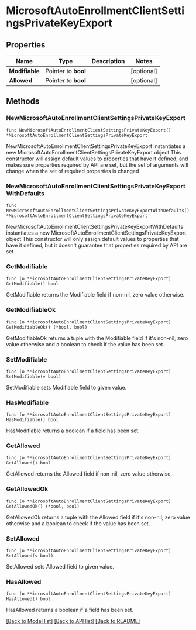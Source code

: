 # MicrosoftAutoEnrollmentClientSettingsPrivateKeyExport

## Properties

Name | Type | Description | Notes
------------ | ------------- | ------------- | -------------
**Modifiable** | Pointer to **bool** |  | [optional] 
**Allowed** | Pointer to **bool** |  | [optional] 

## Methods

### NewMicrosoftAutoEnrollmentClientSettingsPrivateKeyExport

`func NewMicrosoftAutoEnrollmentClientSettingsPrivateKeyExport() *MicrosoftAutoEnrollmentClientSettingsPrivateKeyExport`

NewMicrosoftAutoEnrollmentClientSettingsPrivateKeyExport instantiates a new MicrosoftAutoEnrollmentClientSettingsPrivateKeyExport object
This constructor will assign default values to properties that have it defined,
and makes sure properties required by API are set, but the set of arguments
will change when the set of required properties is changed

### NewMicrosoftAutoEnrollmentClientSettingsPrivateKeyExportWithDefaults

`func NewMicrosoftAutoEnrollmentClientSettingsPrivateKeyExportWithDefaults() *MicrosoftAutoEnrollmentClientSettingsPrivateKeyExport`

NewMicrosoftAutoEnrollmentClientSettingsPrivateKeyExportWithDefaults instantiates a new MicrosoftAutoEnrollmentClientSettingsPrivateKeyExport object
This constructor will only assign default values to properties that have it defined,
but it doesn't guarantee that properties required by API are set

### GetModifiable

`func (o *MicrosoftAutoEnrollmentClientSettingsPrivateKeyExport) GetModifiable() bool`

GetModifiable returns the Modifiable field if non-nil, zero value otherwise.

### GetModifiableOk

`func (o *MicrosoftAutoEnrollmentClientSettingsPrivateKeyExport) GetModifiableOk() (*bool, bool)`

GetModifiableOk returns a tuple with the Modifiable field if it's non-nil, zero value otherwise
and a boolean to check if the value has been set.

### SetModifiable

`func (o *MicrosoftAutoEnrollmentClientSettingsPrivateKeyExport) SetModifiable(v bool)`

SetModifiable sets Modifiable field to given value.

### HasModifiable

`func (o *MicrosoftAutoEnrollmentClientSettingsPrivateKeyExport) HasModifiable() bool`

HasModifiable returns a boolean if a field has been set.

### GetAllowed

`func (o *MicrosoftAutoEnrollmentClientSettingsPrivateKeyExport) GetAllowed() bool`

GetAllowed returns the Allowed field if non-nil, zero value otherwise.

### GetAllowedOk

`func (o *MicrosoftAutoEnrollmentClientSettingsPrivateKeyExport) GetAllowedOk() (*bool, bool)`

GetAllowedOk returns a tuple with the Allowed field if it's non-nil, zero value otherwise
and a boolean to check if the value has been set.

### SetAllowed

`func (o *MicrosoftAutoEnrollmentClientSettingsPrivateKeyExport) SetAllowed(v bool)`

SetAllowed sets Allowed field to given value.

### HasAllowed

`func (o *MicrosoftAutoEnrollmentClientSettingsPrivateKeyExport) HasAllowed() bool`

HasAllowed returns a boolean if a field has been set.


[[Back to Model list]](../README.md#documentation-for-models) [[Back to API list]](../README.md#documentation-for-api-endpoints) [[Back to README]](../README.md)


